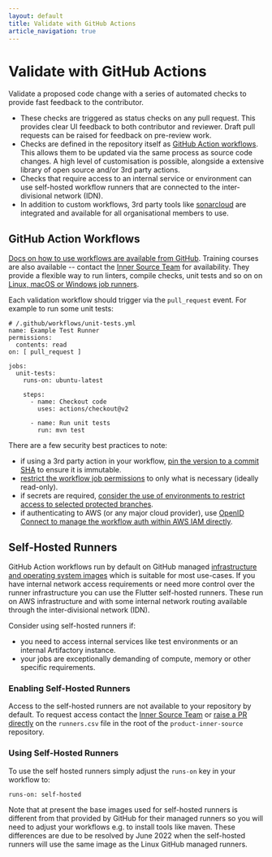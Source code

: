 ```yaml
---
layout: default
title: Validate with GitHub Actions
article_navigation: true
---
```


# Validate with GitHub Actions

Validate a proposed code change with a series of automated checks to provide fast feedback to the contributor.

- These checks are triggered as status checks on any pull request. This provides clear UI feedback to both contributor and reviewer. Draft pull requests can be raised for feedback on pre-review work.
- Checks are defined in the repository itself as [GitHub Action workflows][workflows]. This allows them to be updated via the same process as source code changes. A high level of customisation is possible, alongside a extensive library of open source and/or 3rd party actions.
- Checks that require access to an internal service or environment can use self-hosted workflow runners that are connected to the inter-divisional network (IDN).
- In addition to custom workflows, 3rd party tools like [sonarcloud] are integrated and available for all organisational members to use.

## GitHub Action Workflows

[Docs on how to use workflows are available from GitHub][workflows]. Training courses are also available -- contact the [Inner Source Team](/community/) for availability. They provide a flexible way to run linters, compile checks, unit tests and so on on [Linux, macOS or Windows job runners][gh-runners].

Each validation workflow should trigger via the `pull_request` event. For example to run some unit tests:

```
# /.github/workflows/unit-tests.yml
name: Example Test Runner
permissions:
  contents: read
on: [ pull_request ]

jobs:
  unit-tests:
    runs-on: ubuntu-latest

    steps:
      - name: Checkout code
        uses: actions/checkout@v2

      - name: Run unit tests
        run: mvn test
```

There are a few security best practices to note:

- if using a 3rd party action in your workflow, [pin the version to a commit SHA](https://docs.github.com/en/actions/security-guides/security-hardening-for-github-actions#using-third-party-actions) to ensure it is immutable.
- [restrict the workflow job permissions](https://docs.github.com/en/actions/using-jobs/assigning-permissions-to-jobs) to only what is necessary (ideally read-only).
- if secrets are required, [consider the use of environments to restrict access to selected protected branches](/docs/secrets/).
- if authenticating to AWS (or any major cloud provider), use [OpenID Connect to manage the workflow auth within AWS IAM directly](https://docs.github.com/en/actions/deployment/security-hardening-your-deployments/configuring-openid-connect-in-amazon-web-services).

## Self-Hosted Runners

GitHub Action workflows run by default on GitHub managed [infrastructure and operating system images][gh-runners] which is suitable for most use-cases. If you have internal network access requirements or need more control over the runner infrastructure you can use the Flutter self-hosted runners. These run on AWS infrastructure and with some internal network routing available through the inter-divisional network (IDN).

Consider using self-hosted runners if:

- you need to access internal services like test environments or an internal Artifactory instance.
- your jobs are exceptionally demanding of compute, memory or other specific requirements.

### Enabling Self-Hosted Runners

Access to the self-hosted runners are not available to your repository by default. To request access contact the [Inner Source Team][team] or [raise a PR directly][runners.csv] on the `runners.csv` file in the root of the `product-inner-source` repository.

### Using Self-Hosted Runners

To use the self hosted runners simply adjust the `runs-on` key in your workflow to:

```
runs-on: self-hosted
```

Note that at present the base images used for self-hosted runners is different from that provided by GitHub for their managed runners so you will need to adjust your workflows e.g. to install tools like maven. These differences are due to be resolved by June 2022 when the self-hosted runners will use the same image as the Linux GitHub managed runners.

[runners.csv]: https://github.com/Flutter-Global/product-inner-source/edit/master/runners.csv
[team]: /community/
[propose]: https://github.com/Flutter-Global/product-inner-source#proposals
[workflows]: https://docs.github.com/en/actions/using-workflows
[sonarcloud]: https://sonarcloud.io/
[gh-runners]: https://docs.github.com/en/actions/using-github-hosted-runners/about-github-hosted-runners
